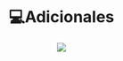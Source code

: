 <h1 align="center"> 💻Adicionales </h1>
<div align="center">
<img src="https://media.giphy.com/media/kDrvqGeXFUI2ZdvMTx/giphy.gif?cid=ecf05e47ejro6pdel1q6dmkqivlpkhd6npb4zun13h19kx4s&rid=giphy.gif&ct=g"/>
 </div>
<br>
